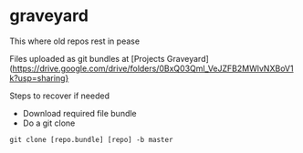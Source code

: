 # graveyard
This where old repos rest in pease

Files uploaded as git bundles at [Projects Graveyard](https://drive.google.com/drive/folders/0BxQ03Qml_VeJZFB2MWlvNXBoV1k?usp=sharing}

Steps to recover if needed
* Download required file bundle
* Do a git clone
```
git clone [repo.bundle] [repo] -b master
```
